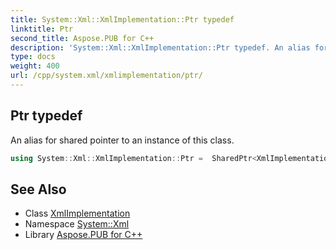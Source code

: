 ```yaml
---
title: System::Xml::XmlImplementation::Ptr typedef
linktitle: Ptr
second_title: Aspose.PUB for C++
description: 'System::Xml::XmlImplementation::Ptr typedef. An alias for shared pointer to an instance of this class in C++.'
type: docs
weight: 400
url: /cpp/system.xml/xmlimplementation/ptr/
---
```

## Ptr typedef


An alias for shared pointer to an instance of this class.

```cpp
using System::Xml::XmlImplementation::Ptr =  SharedPtr<XmlImplementation>
```

## See Also

* Class [XmlImplementation](../)
* Namespace [System::Xml](../../)
* Library [Aspose.PUB for C++](../../../)
